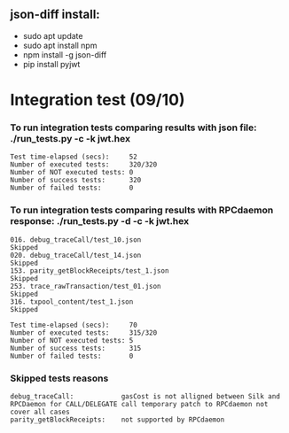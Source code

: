 json-diff install:
------------------
- sudo apt update
- sudo apt install npm
- npm install -g json-diff
- pip install pyjwt


# Integration test (09/10)

### To run integration tests comparing results with json file: ./run_tests.py -c -k jwt.hex

```
Test time-elapsed (secs):     52
Number of executed tests:     320/320
Number of NOT executed tests: 0
Number of success tests:      320
Number of failed tests:       0

```


### To run integration tests comparing results with RPCdaemon response: ./run_tests.py -d -c -k jwt.hex
```
016. debug_traceCall/test_10.json                                 Skipped
020. debug_traceCall/test_14.json                                 Skipped
153. parity_getBlockReceipts/test_1.json                          Skipped
253. trace_rawTransaction/test_01.json                            Skipped
316. txpool_content/test_1.json                                   Skipped
                                                                                    
Test time-elapsed (secs):     70
Number of executed tests:     315/320
Number of NOT executed tests: 5
Number of success tests:      315
Number of failed tests:       0

```

### Skipped tests reasons
```
debug_traceCall:            gasCost is not alligned between Silk and RPCDaemon for CALL/DELEGATE call temporary patch to RPCdaemon not cover all cases
parity_getBlockReceipts:    not supported by RPCdaemon
```
